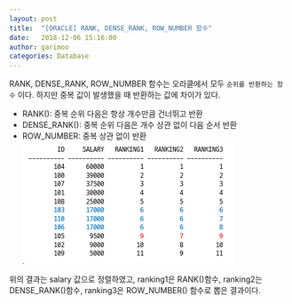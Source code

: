 ```yaml
---
layout: post
title:  "[ORACLE] RANK, DENSE_RANK, ROW_NUMBER 함수"
date:   2018-12-06 15:16:00
author: garimoo
categories: Database
---
```


RANK, DENSE_RANK, ROW_NUMBER 함수는 오라클에서 모두 `순위를 반환하는 함수` 이다.
하지만 중복 값이 발생했을 때 반환하는 값에 차이가 있다.

- RANK(): 중복 순위 다음은 항상 개수만큼 건너뛰고 반환
- DENSE_RANK(): 중복 순위 다음은 개수 상관 없이 다음 순서 반환
- ROW_NUMBER: 중복 상관 없이 반환
![Image](/assets/20181206/1.png)

위의 결과는 salary 값으로 정렬하였고, ranking1은 RANK()함수, ranking2는 DENSE_RANK()함수, ranking3은 ROW_NUMBER() 함수로 뽑은 결과이다.
